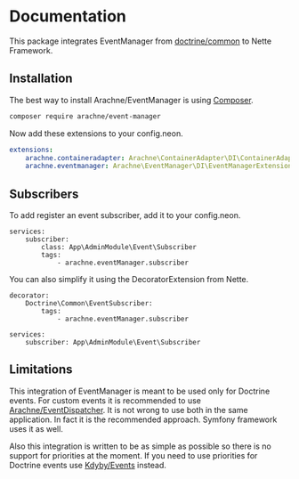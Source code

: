 Documentation
====

This package integrates EventManager from [doctrine/common](https://github.com/doctrine/common) to Nette Framework.


Installation
----

The best way to install Arachne/EventManager is using [Composer](http://getcomposer.org/).

```sh
composer require arachne/event-manager
```

Now add these extensions to your config.neon.

```yml
extensions:
    arachne.containeradapter: Arachne\ContainerAdapter\DI\ContainerAdapterExtension
    arachne.eventmanager: Arachne\EventManager\DI\EventManagerExtension
```


Subscribers
----

To add register an event subscriber, add it to your config.neon.

```
services:
    subscriber:
        class: App\AdminModule\Event\Subscriber
        tags:
            - arachne.eventManager.subscriber
```

You can also simplify it using the DecoratorExtension from Nette.

```
decorator:
    Doctrine\Common\EventSubscriber:
        tags:
            - arachne.eventManager.subscriber

services:
    subscriber: App\AdminModule\Event\Subscriber
```


Limitations
----

This integration of EventManager is meant to be used only for Doctrine events. For custom events it is recommended to use [Arachne/EventDispatcher](https://github.com/Arachne/EventDispatcher). It is not wrong to use both in the same application. In fact it is the recommended approach. Symfony framework uses it as well.

Also this integration is written to be as simple as possible so there is no support for priorities at the moment. If you need to use priorities for Doctrine events use [Kdyby/Events](https://github.com/Kdyby/Events) instead.
